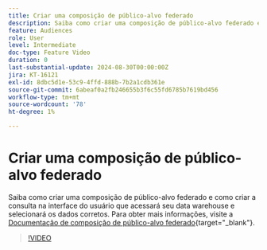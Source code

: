 ```yaml
---
title: Criar uma composição de público-alvo federado
description: Saiba como criar uma composição de público-alvo federado e como criar a consulta na interface do usuário que acessará seu data warehouse e selecionará os dados corretos.
feature: Audiences
role: User
level: Intermediate
doc-type: Feature Video
duration: 0
last-substantial-update: 2024-08-30T00:00:00Z
jira: KT-16121
exl-id: 8dbc5d1e-53c9-4ffd-888b-7b2a1cdb361e
source-git-commit: 6abeaf0a2fb246655b3f6c55fd6785b7619bd456
workflow-type: tm+mt
source-wordcount: '78'
ht-degree: 1%

---
```


# Criar uma composição de público-alvo federado

Saiba como criar uma composição de público-alvo federado e como criar a consulta na interface do usuário que acessará seu data warehouse e selecionará os dados corretos. Para obter mais informações, visite a [Documentação de composição de público-alvo federado](https://experienceleague.adobe.com/pt-br/docs/federated-audience-composition/using/home){target="_blank"}.

>[!VIDEO](https://video.tv.adobe.com/v/3448583/?learn=on&enablevpops&captions=por_br)

